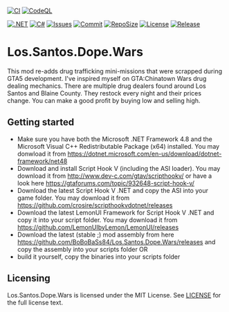 [![CI](https://github.com/BoBoBaSs84/Los.Santos.Dope.Wars/actions/workflows/ci.yml/badge.svg?branch=main)](https://github.com/BoBoBaSs84/Los.Santos.Dope.Wars/actions/workflows/ci.yml)
[![CodeQL](https://github.com/BoBoBaSs84/Los.Santos.Dope.Wars/actions/workflows/codeql.yml/badge.svg?branch=main)](https://github.com/BoBoBaSs84/Los.Santos.Dope.Wars/actions/workflows/codeql.yml)

[![.NET](https://img.shields.io/badge/net48-5C2D91?logo=.NET&labelColor=gray)](https://github.com/BoBoBaSs84/Los.Santos.Dope.Wars)
[![C#](https://img.shields.io/badge/C%23-13.0-239120)](https://github.com/BoBoBaSs84/Los.Santos.Dope.Wars)
[![Issues](https://img.shields.io/github/issues/BoBoBaSs84/Los.Santos.Dope.Wars)](https://github.com/BoBoBaSs84/Los.Santos.Dope.Wars/issues)
[![Commit](https://img.shields.io/github/last-commit/BoBoBaSs84/Los.Santos.Dope.Wars)](https://github.com/BoBoBaSs84/Los.Santos.Dope.Wars/commits/main/)
[![RepoSize](https://img.shields.io/github/repo-size/BoBoBaSs84/Los.Santos.Dope.Wars)](https://github.com/BoBoBaSs84/Los.Santos.Dope.Wars)
[![License](https://img.shields.io/github/license/BoBoBaSs84/Los.Santos.Dope.Wars)](https://github.com/BoBoBaSs84/Los.Santos.Dope.Wars/blob/main/LICENSE)
[![Release](https://img.shields.io/github/v/release/BoBoBaSs84/Los.Santos.Dope.Wars)](https://github.com/BoBoBaSs84/Los.Santos.Dope.Wars/releases/latest)

# Los.Santos.Dope.Wars

This mod re-adds drug trafficking mini-missions that were scrapped during GTA5 development. I've inspired myself on GTA:Chinatown Wars drug dealing mechanics. There are multiple drug dealers found around Los Santos and Blaine County. They restock every night and their prices change. You can make a good profit by buying low and selling high.

## Getting started

- Make sure you have both the Microsoft .NET Framework 4.8 and the Microsoft Visual C++ Redistributable Package (x64) installed. You may donwload it from https://dotnet.microsoft.com/en-us/download/dotnet-framework/net48
- Download and install Script Hook V (including the ASI loader). You may download it from http://www.dev-c.com/gtav/scripthookv/ or have a look here https://gtaforums.com/topic/932648-script-hook-v/
- Download the latest Script Hook V .NET and copy the ASI into your game folder. You may download it from https://github.com/crosire/scripthookvdotnet/releases
- Download the latest LemonUI Framework for Script Hook V .NET and copy it into your script folder. You may download it from https://github.com/LemonUIbyLemon/LemonUI/releases
- Download the latest (stable ;) mod assembly from here https://github.com/BoBoBaSs84/Los.Santos.Dope.Wars/releases and copy the assembly into your scripts folder
OR
- build it yourself, copy the binaries into your scripts folder

## Licensing

Los.Santos.Dope.Wars is licensed under the MIT License. See [LICENSE](LICENSE) for the full license text.

